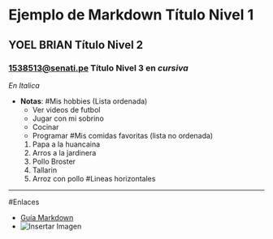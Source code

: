 # Ejemplo de Markdown Título Nivel 1

## YOEL BRIAN         Título Nivel 2
### 1538513@senati.pe Título Nivel 3 en *cursiva*
*En Italica*
- **Notas**: 
  #Mis hobbies (Lista ordenada)
  - Ver videos de futbol
  - Jugar con mi sobrino
  - Cocinar
  - Programar
  #Mis comidas favoritas (lista no ordenada)
  1. Papa a la huancaina
  2. Arros a la jardinera
  3. Pollo Broster
  4. Tallarin
  5. Arroz con pollo
  #Lineas horizontales
---
  #Enlaces
- [Guía Markdown](https://www.markdownguide.org)
- ![Insertar Imagen]([URL_DE_LA_IMAGEN](https://www.google.com/url?sa=i&url=https%3A%2F%2Fwww.twistedroad.com%2Fbikes%2Fus%2Fca%2Flos-angeles%2F2019-yamaha-mt-09%2Fm-v97rmke&psig=AOvVaw1864qyBcQZc-N2L_QNQajO&ust=1747966454470000&source=images&cd=vfe&opi=89978449&ved=0CBQQjRxqFwoTCLDi39SAto0DFQAAAAAdAAAAABAE))
